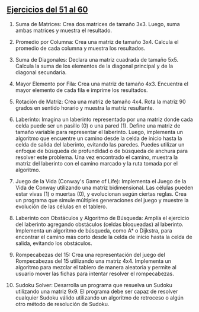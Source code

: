 ## [Ejercicios del 51 al 60](./51-60/)

1. Suma de Matrices:
Crea dos matrices de tamaño 3x3. Luego, suma ambas matrices y muestra el resultado.
2. Promedio por Columna:
Crea una matriz de tamaño 3x4. Calcula el promedio de cada columna y muestra los
resultados.
3. Suma de Diagonales:
Declara una matriz cuadrada de tamaño 5x5. Calcula la suma de los elementos de la
diagonal principal y de la diagonal secundaria.
4. Mayor Elemento por Fila:
Crea una matriz de tamaño 4x3. Encuentra el mayor elemento de cada fila e imprime los
resultados.
5. Rotación de Matriz:
Crea una matriz de tamaño 4x4. Rota la matriz 90 grados en sentido horario y muestra la
matriz resultante.
6. Laberinto:
Imagina un laberinto representado por una matriz donde cada celda puede ser un pasillo
(0) o una pared (1). Define una matriz de tamaño variable para representar el laberinto.
Luego, implementa un algoritmo que encuentre un camino desde la celda de inicio hasta la
celda de salida del laberinto, evitando las paredes. Puedes utilizar un enfoque de búsqueda
de profundidad o de búsqueda de anchura para resolver este problema. Una vez
encontrado el camino, muestra la matriz del laberinto con el camino marcado y la ruta
tomada por el algoritmo.
7. Juego de la Vida (Conway's Game of Life):
Implementa el Juego de la Vida de Conway utilizando una matriz bidimensional. Las células
pueden estar vivas (1) o muertas (0), y evolucionan según ciertas reglas. Crea un programa
que simule múltiples generaciones del juego y muestre la evolución de las células en el
tablero.

8. Laberinto con Obstáculos y Algoritmo de Búsqueda:
Amplía el ejercicio del laberinto agregando obstáculos (celdas bloqueadas) al laberinto.
Implementa un algoritmo de búsqueda, como A* o Dijkstra, para encontrar el camino más
corto desde la celda de inicio hasta la celda de salida, evitando los obstáculos.

9. Rompecabezas del 15:
Crea una representación del juego del Rompecabezas del 15 utilizando una matriz 4x4.
Implementa un algoritmo para mezclar el tablero de manera aleatoria y permite al usuario
mover las fichas para intentar resolver el rompecabezas.

10. Sudoku Solver:
Desarrolla un programa que resuelva un Sudoku utilizando una matriz 9x9. El programa
debe ser capaz de resolver cualquier Sudoku válido utilizando un algoritmo de retroceso o
algún otro método de resolución de Sudoku.
